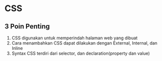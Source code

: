# CSS

## 3 Poin Penting
1. CSS digunakan untuk memperindah halaman web yang dibuat
2. Cara menambahkan CSS dapat dilakukan dengan External, Internal, dan Inline
3. Syntax CSS terdiri dari selector, dan declaration(property dan value)